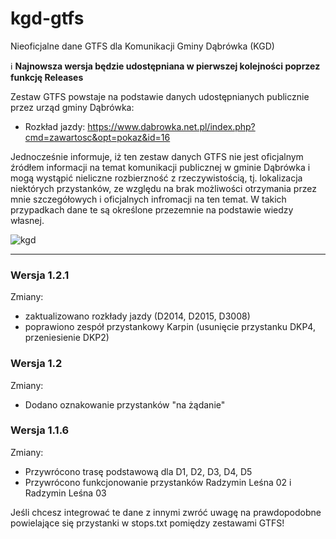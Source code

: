 # kgd-gtfs
Nieoficjalne dane GTFS dla Komunikacji Gminy Dąbrówka (KGD)

ℹ️ **Najnowsza wersja będzie udostępniana w pierwszej kolejności poprzez funkcję Releases**

Zestaw GTFS powstaje na podstawie danych udostępnianych publicznie przez urząd gminy Dąbrówka:
- Rozkład jazdy: https://www.dabrowka.net.pl/index.php?cmd=zawartosc&opt=pokaz&id=16

Jednocześnie informuje, iż ten zestaw danych GTFS nie jest oficjalnym źródłem informacji na temat komunikacji publicznej w gminie Dąbrówka i mogą wystąpić nieliczne rozbierzność z rzeczywistością, tj. lokalizacja niektórych przystanków, ze względu na brak możliwości otrzymania przez mnie szczegółowych i oficjalnych infromacji na ten temat. W takich przypadkach dane te są określone przezemnie na podstawie wiedzy własnej.

![kgd](https://i.ibb.co/Mn67zT6/Bez-nazwy-1.jpg "kgd")

***

### Wersja 1.2.1

Zmiany:
- zaktualizowano rozkłady jazdy (D2014, D2015, D3008)
- poprawiono zespół przystankowy Karpin (usunięcie przystanku DKP4, przeniesienie DKP2)

### Wersja 1.2

Zmiany:
- Dodano oznakowanie przystanków "na żądanie"

### Wersja 1.1.6

Zmiany:
- Przywrócono trasę podstawową dla D1, D2, D3, D4, D5
- Przywrócono funkcjonowanie przystanków Radzymin Leśna 02 i Radzymin Leśna 03

Jeśli chcesz integrować te dane z innymi zwróć uwagę na prawdopodobne powielające się przystanki w stops.txt pomiędzy zestawami GTFS!
